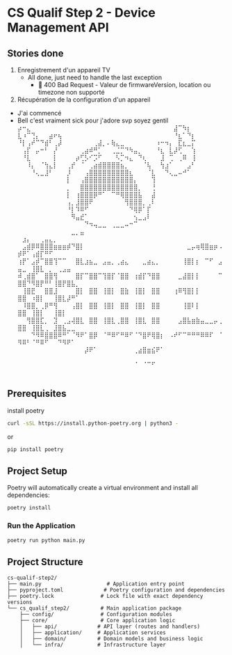 # CS Qualif Step 2 - Device Management API

## Stories done
1. Enregistrement d'un appareil TV
   - All done, just need to handle the last exception
     - 🔴 400 Bad Request - Valeur de firmwareVersion, location ou timezone non supporté
2. Récupération de la configuration d'un appareil
  - J'ai commencé
  - Bell c'est vraiment sick pour j'adore svp soyez gentil
⡴⠒⣄⠀⠀⠀⠀⠀⠀⠀⠀⠀⠀⠀⠀⠀⠀⠀⠀⠀⠀⠀⠀⠀⠀⠀⠀⠀⠀⠀⠀⠀⠀⠀⠀⣼⠉⠳⡆⠀
⣇⠰⠉⢙⡄⠀⠀⣴⠖⢦⠀⠀⠀⠀⠀⠀⠀⠀⠀⠀⠀⠀⠀⠀⠀⠀⠀⠀⠀⠀⠀⠀⠀⠀⠀⠘⣆⠁⠙⡆
⠘⡇⢠⠞⠉⠙⣾⠃⢀⡼⠀⠀⠀⠀⠀⠀⠀⢀⣼⡀⠄⢷⣄⣀⠀⠀⠀⠀⠀⠀⠀⠰⠒⠲⡄⠀⣏⣆⣀⡍
⠀⢠⡏⠀⡤⠒⠃⠀⡜⠀⠀⠀⠀⠀⢀⣴⠾⠛⡁⠀⠀⢀⣈⡉⠙⠳⣤⡀⠀⠀⠀⠘⣆⠀⣇⡼⢋⠀⠀⢱
⠀⠘⣇⠀⠀⠀⠀⠀⡇⠀⠀⠀⠀⡴⢋⡣⠊⡩⠋⠀⠀⠀⠣⡉⠲⣄⠀⠙⢆⠀⠀⠀⣸⠀⢉⠀⢀⠿⠀⢸
⠀⠀⠸⡄⠀⠈⢳⣄⡇⠀⠀⢀⡞⠀⠈⠀⢀⣴⣾⣿⣿⣿⣿⣦⡀⠀⠀⠀⠈⢧⠀⠀⢳⣰⠁⠀⠀⠀⣠⠃
⠀⠀⠀⠘⢄⣀⣸⠃⠀⠀⠀⡸⠀⠀⠀⢠⣿⣿⣿⣿⣿⣿⣿⣿⣿⣆⠀⠀⠀⠈⣇⠀⠀⠙⢄⣀⠤⠚⠁⠀
⠀⠀⠀⠀⠀⠀⠀⠀⠀⠀⠀⡇⠀⠀⢠⣿⣿⣿⣿⣿⣿⣿⣿⣿⣿⣿⡄⠀⠀⠀⢹⠀⠀⠀⠀⠀⠀⠀⠀⠀
⠀⠀⠀⠀⠀⠀⠀⠀⠀⠀⠀⡀⠀⠀⣿⣿⣿⣿⣿⣿⣿⣿⣿⣿⣿⣿⣿⡀⠀⠀⢘⠀⠀⠀⠀⠀⠀⠀⠀⠀
⠀⠀⠀⠀⠀⠀⠀⠀⠀⠀⠀⡇⠀⢰⣿⣿⣿⡿⠛⠁⠀⠉⠛⢿⣿⣿⣿⣧⠀⠀⣼⠀⠀⠀⠀⠀⠀⠀⠀⠀
⠀⠀⠀⠀⠀⠀⠀⠀⠀⠀⠀⢠⡀⣸⣿⣿⠟⠀⠀⠀⠀⠀⠀⠀⢻⣿⣿⣿⡀⢀⠇⠀⠀⠀⠀⠀⠀⠀⠀⠀
⠀⠀⠀⠀⠀⠀⠀⠀⠀⠀⠀⠘⡇⠹⠿⠋⠀⠀⠀⠀⠀⠀⠀⠀⠀⠙⢿⡿⠁⡏⠀⠀⠀⠀⠀⠀⠀⠀⠀⠀
⠀⠀⠀⠀⠀⠀⠀⠀⠀⠀⠀⠀⠻⣤⣞⠁⠀⠀⠀⠀⠀⠀⠀⠀⠀⠀⢢⣀⣠⠇⠀⠀⠀⠀⠀⠀⠀⠀⠀⠀
⠀⠀⠀⠀⠀⠀⠀⠀⠀⠀⠀⠀⠀⠀⠀⠙⠲⢤⣀⣀⠀⢀⣀⣀⠤⠒⠉⠀⠀⠀⠀⠀⠀⠀⠀⠀⠀⠀⠀⠀
⠀⠀⠀⠀⠀⠀⠀⠀⠀⠀⠀⠀⣀⡀⣤⠀⠀⠀⠀⠀⠀⠀⠀⠀⠀⠀⠀⠀⠀⠀⠀⠀⠀⠀⠀⠀⠀⠀⠀⠀⠀⠀⠀⠀⠀⠀⠀⣰⡄⠀⠀⢀⣤⣄⡀⠀⠀⠀⠀⠀
⠀⣠⣾⡿⠿⣿⣿⣿⣶⣶⣶⡾⠙⣿⡇⠀⠀⠀⠀⠀⠀⠀⠀⠀⠀⠀⠀⠀⠀⠀⠀⠀⠀⠀⠀⠀⠀⠀⣀⡤⢶⢿⣿⣶⡶⠠⡾⠟⠁⢠⣾⡏⠛⠋⠀⠀⠀⠀⠀⠀
⢰⡟⠁⣠⡾⠉⣿⣿⢹⠉⠉⠀⠀⣿⣇⣰⣦⣀⠀⣠⣤⡀⢀⣴⣄⠀⠀⠀⣀⣴⣄⡀⠀⠀⠀⠀⠀⢸⣿⡇⡆⠀⠉⠋⠀⣠⣤⣀⠀⢸⣿⣇⠀⡀⠀⢀⣠⣤⠀⠀
⠾⢀⣾⣿⠁⠀⣿⣿⢻⠀⠀⠀⠀⣿⡏⠉⣿⣿⠉⢹⣿⡏⠈⣿⣿⠀⢰⣾⡏⠙⣿⣿⠀⠀⠀⠀⣀⣼⣿⡇⡇⠀⠀⠀⠀⠉⣿⣿⠙⠻⣿⡟⠛⠃⢸⣿⡟⣿⣧⡀
⠀⢸⣿⣟⠀⠀⣿⣿⣸⠀⠀⠀⠀⣿⡇⠀⣿⣿⠀⢸⣿⡇⠀⣿⣷⠀⢸⣿⡇⠀⣿⣿⠀⠀⠀⢰⠿⢻⣿⡇⡇⠀⠀⠀⠀⠀⣿⣿⠀⠰⣿⡇⠀⠀⢸⣿⣇⡼⠛⠁
⠀⠸⣿⣿⡀⢀⡿⠛⢻⠀⠀⠀⢠⣿⡇⠀⣿⣿⠀⢸⣿⡇⠀⣿⣿⠀⢸⣿⡇⠀⣿⣿⠀⠀⠀⠀⠀⢸⣿⠇⡇⠀⠀⠀⠀⠀⣿⣿⠀⢸⣿⡇⠀⠀⢸⣿⡇⠀⠀⠀
⠀⠀⢻⣿⣿⣏⡀⠀⣹⠀⢀⣠⢼⣿⣇⠀⣿⣿⠀⢸⣿⣇⢀⣿⣿⠀⢸⣿⣇⠀⣿⣿⠀⠀⠀⠀⣠⣿⣧⣶⣷⣤⣀⣀⡤⢀⣿⣿⠀⢸⣿⣇⢀⠀⣸⣿⣧⣀⣀⠀
⠀⠀⠀⠙⠻⠿⣿⣿⣿⠿⠛⠁⠈⠻⠟⠁⣿⡿⠀⠈⠛⠿⠋⠛⠿⠋⠈⠙⣿⠟⢿⣿⡆⠀⠠⠞⠋⠉⠛⠛⠛⠿⠿⠏⠀⠈⠻⠿⠃⠈⠛⠿⠋⠀⠀⠙⠻⠟⠁⠀
⠀⠀⠀⠀⠀⠀⠀⠀⠀⠀⠀⠀⠀⠀⠀⡼⠟⠁⠀⠀⠀⠀⠀⠀⠀⠀⢀⣴⣿⣶⣮⠟⠁⠀⠀⠀⠀⠀⠀⠀⠀⠀⠀⠀⠀⠀⠀⠀⠀⠀⠀⠀⠀⠀⠀⠀⠀⠀⠀⠀
⠀⠀⠀⠀⠀⠀⠀⠀⠀⠀⠀⠀⠀⠀⠀⠀⠀⠀⠀⠀⠀⠀⠀⠀⠀⠀⠈⠀⠈⠉⠋⠀⠀⠀⠀⠀⠀⠀⠀⠀⠀⠀⠀⠀⠀⠀⠀⠀⠀⠀⠀⠀⠀⠀⠀⠀⠀⠀⠀⠀

## Prerequisites
install poetry
```bash
curl -sSL https://install.python-poetry.org | python3 -
```
or 
```bash
pip install poetry
```

## Project Setup

Poetry will automatically create a virtual environment and install all dependencies:
```bash
poetry install
```

### Run the Application

```bash
poetry run python main.py
```

## Project Structure

```
cs-qualif-step2/
├── main.py                     # Application entry point
├── pyproject.toml             # Poetry configuration and dependencies
├── poetry.lock               # Lock file with exact dependency versions
└── cs_qualif_step2/          # Main application package
    ├── config/               # Configuration modules
    ├── core/                 # Core application logic
    │   ├── api/             # API layer (routes and handlers)
    │   ├── application/     # Application services
    │   ├── domain/          # Domain models and business logic
    │   └── infra/           # Infrastructure layer
```
